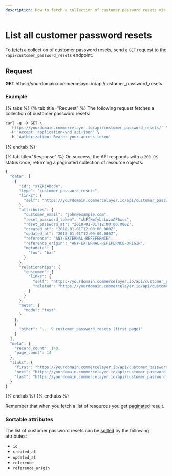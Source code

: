 ```yaml
---
description: How to fetch a collection of customer password resets via API
---
```


# List all customer password resets

To <a href="https://docs.commercelayer.io/developers/fetching-resources" target="_blank">fetch</a> a collection of customer password resets, send a `GET` request to the `/api/customer_password_resets` endpoint.

## Request

**GET** https://<i></i>yourdomain.commercelayer.io/api/customer_password_resets

### **Example**

{% tabs %}
{% tab title="Request" %}
The following request fetches a collection of customer password resets:

```javascript
curl -g -X GET \
  'https://yourdomain.commercelayer.io/api/customer_password_resets/' \
  -H 'Accept: application/vnd.api+json' \
  -H 'Authorization: Bearer your-access-token'
```
{% endtab %}

{% tab title="Response" %}
On success, the API responds with a `200 OK` status code, returning a paginated collection of resource objects:

```javascript
{
  "data": [
    {
      "id": "xYZkjABcde",
      "type": "customer_password_resets",
      "links": {
        "self": "https://yourdomain.commercelayer.io/api/customer_password_resets/xYZkjABcde"
      },
      "attributes": {
        "customer_email": "john@example.com",
        "reset_password_token": "xhFfkmfybsLxzaAP6xcs",
        "reset_password_at": "2018-01-01T12:00:00.000Z",
        "created_at": "2018-01-01T12:00:00.000Z",
        "updated_at": "2018-01-01T12:00:00.000Z",
        "reference": "ANY-EXTERNAL-REFEFERNCE",
        "reference_origin": "ANY-EXTERNAL-REFEFERNCE-ORIGIN",
        "metadata": {
          "foo": "bar"
        }
      },
      "relationships": {
        "customer": {
          "links": {
            "self": "https://yourdomain.commercelayer.io/api/customer_password_resets/xYZkjABcde/relationships/customer",
            "related": "https://yourdomain.commercelayer.io/api/customer_password_resets/xYZkjABcde/customer"
          }
        }
      },
      "meta": {
        "mode": "test"
      }
    },
    {
      "other": "... 9 customer_password_resets (first page)"
    }
  ],
  "meta": {
    "record_count": 140,
    "page_count": 14
  },
  "links": {
    "first": "https://yourdomain.commercelayer.io/api/customer_password_resets?page[number]=1&page[size]=10",
    "next": "https://yourdomain.commercelayer.io/api/customer_password_resets?page[number]=2&page[size]=10",
    "last": "https://yourdomain.commercelayer.io/api/customer_password_resets?page[number]=14&page[size]=10"
  }
}
```
{% endtab %}
{% endtabs %}

Remember that when you fetch a list of resources you get <a href="https://docs.commercelayer.io/developers/pagination" target="_blank">paginated</a> result.

### Sortable attributes

The list of customer password resets can be <a href="https://docs.commercelayer.io/developers/sorting-results" target="_blank">sorted</a> by the following attributes:

* `id`
* `created_at`
* `updated_at`
* `reference`
* `reference_origin`

